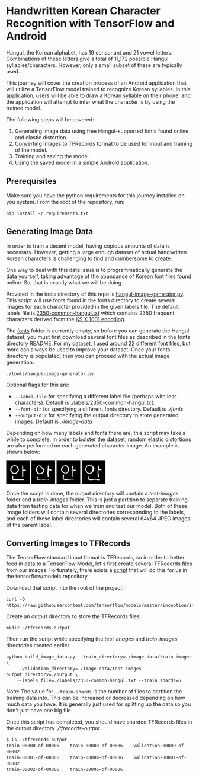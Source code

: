 # Handwritten Korean Character Recognition with TensorFlow and Android

Hangul, the Korean alphabet, has 19 consonant and 21 vowel letters.
Combinations of these letters give a total of 11,172 possible Hangul
syllables/characters. However, only a small subset of these are typically used.

This journey will cover the creation process of an Android application that
will utilize a TensorFlow model trained to recognize Korean syllables.
In this application, users will be able to draw a Korean syllable on their
phone, and the application will attempt to infer what the character is by using
the trained model.

The following steps will be covered:
1. Generating image data using free Hangul-supported fonts found online and
   elastic distortion.
2. Converting images to TFRecords format to be used for input and training of
   the model.
3. Training and saving the model.
4. Using the saved model in a simple Android application.


## Prerequisites

Make sure you have the python requirements for this journey installed on you
system. From the root of the repository, run:

```
pip install -r requirements.txt
```


## Generating Image Data

In order to train a decent model, having copious amounts of data is necessary.
However, getting a large enough dataset of actual handwritten Korean characters
is challenging to find and cumbersome to create.

One way to deal with this data issue is to programmatically generate the data
yourself, taking advantage of the abundance of Korean font files found online.
So, that is exactly what we will be doing.

Provided in the tools directory of this repo is
[hangul-image-generator.py](./tools/hangul-image-generator.py).
This script will use fonts found in the fonts directory to create several images
for each character provided
in the given labels file. The default labels file is
[2350-common-hangul.txt](./labels/2350-common-hangul.txt)
which contains 2350 frequent characters derived from the
[KS X 1001 encoding](https://en.wikipedia.org/wiki/KS_X_1001).

The [fonts](./fonts) folder is currently empty, so before you can generate the
Hangul dataset, you must first download
several font files as described in the fonts directory [README](./fonts/README.md).
For my dataset, I used around 22 different font files, but more can always be
used to improve your dataset. Once your fonts directory is populated,
then you can proceed with the actual image generation:

```
./tools/hangul-image-generator.py
```

Optional flags for this are:

* `--label-file` for specifying a different label file (perhaps with less characters).
  Default is ./labels/2350-common-hangul.txt.
* `--font-dir` for specifying a different fonts directory. Default is _./fonts_
* `--output-dir` for specifying the output directory to store generated images.
  Default is _./image-data_

Depending on how many labels and fonts there are, this script may take a while
to complete. In order to bolster the dataset, random elastic distortions are also
performed on each generated character image. An example is shown below:

![Normal Image](doc/source/images/hangul_normal.jpeg "Normal font character image")
![Distorted Image 1](doc/source/images/hangul_distorted1.jpeg "Distorted font character image")
![Distorted Image 2](doc/source/images/hangul_distorted2.jpeg "Distorted font character image")
![Distorted Image 3](doc/source/images/hangul_distorted3.jpeg "Distorted font character image")

Once the script is done, the output directory will contain a _test-images_ folder
and a _train-images_ folder. This is just a partition to separate training data
from testing data for when we train and test our model. Both of these image folders
will contain several directories corresponding to the labels, and each of these
label directories will contain several 64x64 JPEG images of the parent label.


## Converting Images to TFRecords

The TensorFlow standard input format is TFRecords, so in order to better feed in
data to a TensorFlow Model, let's first create several TFRecords files from our
images. Fortunately, there exists a
[script](https://github.com/tensorflow/models/blob/master/inception/inception/data/build_image_data.py)
that will do this for us in the tensorflow/models repository.

Download that script into the root of the project:

```
curl -O https://raw.githubusercontent.com/tensorflow/models/master/inception/inception/data/build_image_data.py
```

Create an output directory to store the TFRecords files:

```
mkdir ./tfrecords-output
```

Then run the script while specifying the _test-images_ and _train-images_
directories created earlier.

```
python build_image_data.py --train_directory=./image-data/train-images \
    --validation_directory=./image-data/test-images --output_directory=./output \
    --labels_file=./labels/2350-common-hangul.txt --train_shards=6
```

Note: The value for `--train-shards` is the number of files to partition the training
data into. This can be increased or decreased depending on how much data you have.
It is generally just used for splitting up the data so you don't just have one big file.

Once this script has completed, you should have sharded TFRecords files in the
output directory _./tfrecords-output_.

```
$ ls ./tfrecords-output
train-00000-of-00006    train-00003-of-00006    validation-00000-of-00002
train-00001-of-00006    train-00004-of-00006    validation-00001-of-00002
train-00002-of-00006    train-00005-of-00006
```
